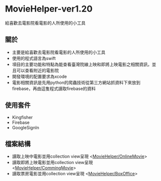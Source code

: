 # MovieHelper-ver1.20

給喜歡去電影院看電影的人所使用的小工具

## 關於

- 主要是給喜歡去電影院看電影的人所使用的小工具
- 使用的程式語言為swift
- 項目的主要功能和特點為能查看臺灣院線上映和即將上映電影之相關資訊，並且可以查看附近的電影院
- 開發環境的配置要求為xcode
- 電影相關資訊是先用python的爬蟲技術從第三方網站抓資料下來放到firebase，再由這隻程式讀取firebase的資料

## 使用套件

- Kingfisher
- Firebase
- GoogleSignIn

## 檔案結構

- 讀取上映中電影並用collection view呈現
<[MovieHelper/OnlineMovie](https://github.com/njo61u04/MovieHelper-ver1.20/tree/main/MovieHelper/OnlineMovie)>
- 讀取即將上映電影並用collection view呈現
<[MovieHelper/CommingMovie](https://github.com/njo61u04/MovieHelper-ver1.20/tree/main/MovieHelper/CommingMovie)>
- 讀取票房電影並用collection view呈現
<[MovieHelper/BoxOffice](https://github.com/njo61u04/MovieHelper-ver1.20/tree/main/MovieHelper/BoxOffice)>
